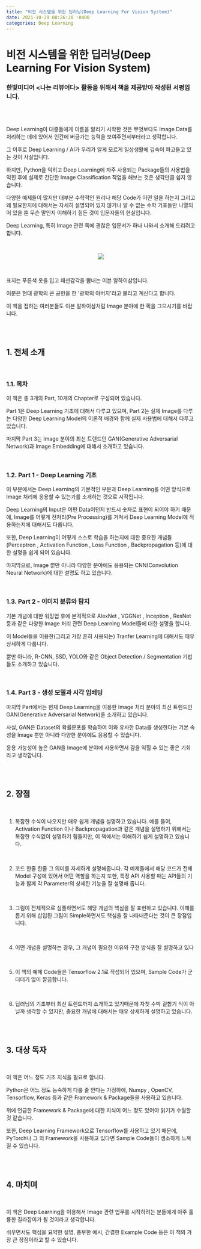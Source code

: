 ```yaml
---
title: "비전 시스템을 위한 딥러닝(Deep Learning For Vision System)"
date: 2021-10-29 08:26:28 -0400
categories: Deep Learning
---
```

# 비전 시스템을 위한 딥러닝(Deep Learning For Vision System)

### 한빛미디어 <나는 리뷰어다> 활동을 위해서 책을 제공받아 작성된 서평입니다.

<br>
<br>

Deep Learning이 대중들에게 이름을 알리기 시작한 것은 무엇보다도 Image Data를 처리하는 데에 있어서 인간에 버금가는 능력을 보여주면서부터라고 생각합니다.

그 이후로 Deep Learning / AI가 우리가 알게 모르게 일상생활에 깊숙이 파고들고 있는 것이 사실입니다.

하지만, Python을 익히고 Deep Learning에 자주 사용되는 Package들의 사용법을 익힌 후에 실제로 간단한 Image Classification 작업을 해보는 것은
생각만큼 쉽지 않습니다.

다양한 예제들이 많지만 대부분 수학적인 원리나 해당 Code가 어떤 일을 하는지 그리고 왜 필요한지에 대해서는 자세히 설명되어 있지 않거나
알 수 없는 수학 기호들만 나열되어 있을 뿐 무슨 말인지 이해하기 힘든 것이 입문자들의 현실입니다.

Deep Learning, 특히 Image 관련 쪽에 괜찮은 입문서가 하나 나와서 소개해 드리려고 합니다.

<br>

<p align="center">
  <img src="/assets/Book_Review_Deep_Learning_For_Vision_System/pic_00.png">
</p>

<br>

표지는 푸른색 옷을 입고 패션감각을 뽐내는 이븐 알하이삼입니다.

이분은 현대 광학의 큰 공헌을 한 '광학의 아버지'라고 불리고 계신다고 합니다.

이 책을 접하는 여러분들도 이븐 알하이삼처럼 Image 분야에 한 획을 그으시기를 바랍니다.

<br>
<br>

## 1. 전체 소개

<br>

### 1.1. 목차

이 책은 총 3개의 Part, 10개의 Chapter로 구성되어 있습니다.

Part 1은 Deep Learning 기초에 대해서 다루고 있으며, Part 2는 실제 Image를 다루는 다양한 Deep Learning Model의 이론적 배경와 함께 실제 사용법에 대해서 다루고 있습니다.

마지막 Part 3는 Image 분야의 최신 트렌드인 GAN(Generative Adversarial Network)과 Image Embedding에 대해서 소개하고 있습니다.

<br>

### 1.2. Part 1 - Deep Learning 기초

이 부분에서는 Deep Learning의 기본적인 부분과 Deep Learning을 어떤 방식으로 Image 처리에 응용할 수 있는가를 소개하는 것으로 시작됩니다.

Deep Learning의 Input은 어떤 Data이던지 반드시 숫자로 표현이 되어야 하기 때문에, Image를 어떻게 전처리(Pre Processing)를 거쳐서 Deep Learning Model에 적용하는지에 대해서도 다룹니다.

또한, Deep Learning이 어떻게 스스로 학습을 하는지에 대한 중요한 개념들(Perceptron , Activation Function , Loss Function , Backpropagation 등)에 대한 설명을 쉽게 되어 있습니다.

마지막으로, Image 뿐만 아니라 다양한 분야에도 응용되는 CNN(Convolution Neural Network)에 대한 설명도 하고 있습니다.

<br>

### 1.3. Part 2 - 이미지 분류와 탐지

기본 개념에 대한 워밍업 후에 본격적으로 AlexNet , VGGNet , Inception , ResNet 등과 같은 다양한 Image 처리 관련 Deep Learning Model들에 대한 설명을 합니다.

이 Model들을 이용한(그리고 가장 흔히 사용되는) Tranfer Learning에 대해서도 매우 상세하게 다룹니다.

뿐만 아니라, R-CNN, SSD, YOLO와 같은 Object Detection / Segmentation 기법들도 소개하고 있습니다.

<br>

### 1.4. Part 3 - 생성 모델과 시각 임베딩

마지막 Part에서는 현재 Deep Learning을 이용한 Image 처리 분야의 최신 트렌드인 GAN(Generative Adversarial Network)을 소개하고 있습니다.

사실, GAN은 Dataset의 확률분포를 학습하여 이와 유사한 Data를 생성한다는 기본 속성을 Image 뿐만 아니라 다양한 분야에도 응용할 수 있습니다.

응용 가능성이 높은 GAN을 Image에 분야에 사용하면서 감을 익힐 수 있는 좋은 기회라고 생각합니다.

<br>
<br>

## 2. 장점

<br>

1) 복잡한 수식이 나오지만 매우 쉽게 개념을 설명하고 있습니다.
   예를 들어, Activation Function 이나 Backpropagation과 같은 개념을 설명하기 위해서는 복잡한 수식없이 설명하기 힘들지만, 이 책에서는 이해하기 쉽게 설명하고 있습니다.

<br>

2) 코드 한줄 한줄 그 의미를 자세하게 설명해줍니다.
   각 예제들에서 해당 코드가 전체 Model 구성에 있어서 어떤 역할을 하는지 또한, 특정 API 사용할 때는 API들의 기능과 함께 각 Parameter의 상세한 기능을 잘 설명해 줍니다.

<br>

3) 그림이 전체적으로 심플하면서도 해당 개념의 핵심을 잘 표현하고 있습니다.
   이해를 돕기 위해 삽입된 그림이 Simple하면서도 핵심을 잘 나타내준다는 것이 큰 장점입니다.

<br>

4) 어떤 개념을 설명하는 경우, 그 개념이 필요한 이유와 구현 방식을 잘 설명하고 있다

<br>

5) 이 책의 예제 Code들은 Tensorflow 2.1로 작성되어 있으며, Sample Code가 군더더기 없이 깔끔합니다.

<br>

6) 딥러닝의 기초부터 최신 트렌드까지 소개하고 있기때문에 자칫 수박 겉핡기 식이 아닐까 생각할 수 있지만, 중요한 개념에 대해서는 매우 상세하게 설명하고 있습니다.

<br>
<br>

## 3. 대상 독자

<br>

이 책은 어느 정도 기초 지식을 필요로 합니다. 

Python은 어느 정도 능숙하게 다룰 줄 안다는 가정하에, Numpy , OpenCV, Tensorflow, Keras 등과 같은 Framework & Package들을 사용하고 있습니다.

위에 언급한 Framework & Package에 대한 지식이 어느 정도 있어야 읽기가 수월할 것 같습니다.

또한, Deep Learning Framework으로 Tensorflow를 사용하고 있기 때문에, PyTorch나 그 외 Framework을 사용하고 있다면 Sample Code들이 생소하게 느껴질 수 있습니다.

<br>
<br>

## 4. 마치며

<br>

이 책은 Deep Learning을 이용해서 Image 관련 업무를 시작하려는 분들에게 아주 훌륭한 길라잡이가 될 것이라고 생각합니다.

쉬우면서도 핵심을 요약한 설명, 풍부한 예시, 간결한 Example Code 등은 이 책의 가장 큰 장점이라고 할 수 있습니다.

